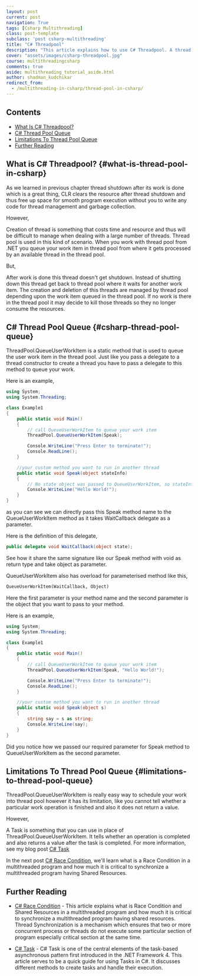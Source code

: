 ```yaml
---
layout: post
current: post
navigation: True
tags: [Csharp Multithreading]
class: post-template
subclass: 'post csharp-multithreading'
title: "C# Threadpool"
description: "This article explains how to use C# Threadpool. A thread pool is a collection of threads that can be used to perform several tasks in the background. This leaves the primary thread free to perform other tasks asynchronously."
cover: "assets/images/csharp-threadpool.jpg"
course: multithreadingcsharp
comments: true
aside: multithreading_tutorial_aside.html
author: shadman_kudchikar
redirect_from:
  - /multithreading-in-csharp/thread-pool-in-csharp/
---
```



## Contents

* [What Is C# Threadpool?](#what-is-thread-pool-in-csharp)
* [C# Thread Pool Queue](#csharp-thread-pool-queue)
* [Limitations To Thread Pool Queue](#limitations-to-thread-pool-queue)
* [Further Reading](#further-reading)

## What is C# Threadpool? {#what-is-thread-pool-in-csharp}

As we learned in previous chapter thread shutdown after its work is done which is a great thing, CLR clears the resource after thread shutdown and thus free up space for smooth program execution without you to write any code for thread management and garbage collection.

However,

Creation of thread is something that costs time and resource and thus will be difficult to manage when dealing with a large number of threads. Thread pool is used in this kind of scenario. When you work with thread pool from .NET you queue your work item in thread pool from where it gets processed by an available thread in the thread pool.

But,

After work is done this thread doesn't get shutdown. Instead of shutting down this thread get back to thread pool where it waits for another work item. The creation and deletion of this threads are managed by thread pool depending upon the work item queued in the thread pool. If no work is there in the thread pool it may decide to kill those threads so they no longer consume the resources.

## C# Thread Pool Queue {#csharp-thread-pool-queue}

ThreadPool.QueueUserWorkItem is a static method that is used to queue the user work item in the thread pool. Just like you pass a delegate to a thread constructor to create a thread you have to pass a delegate to this method to queue your work.

Here is an example,

```csharp
using System;
using System.Threading;

class Example1
{
    public static void Main()
    {
        // call QueueUserWorkItem to queue your work item
        ThreadPool.QueueUserWorkItem(Speak);

        Console.WriteLine("Press Enter to terminate!");
        Console.ReadLine();
    }

    //your custom method you want to run in another thread
    public static void Speak(object stateInfo)
    {
        // No state object was passed to QueueUserWorkItem, so stateInfo is null.
        Console.WriteLine("Hello World!");
    }
}
```

as you can see we can directly pass this Speak method name to the QueueUserWorkItem method as it takes WaitCallback delegate as a parameter.

Here is the definition of this delegate,

```cs
public delegate void WaitCallback(object state);
```

See how it share the same signature like our Speak method with void as return type and take object as parameter.

QueueUserWorkItem also has overload for parameterised method like this,

```txt
QueueUserWorkItem(WaitCallback, Object)
```

Here the first parameter is your method name and the second parameter is the object that you want to pass to your method.

Here is an example,

```csharp
using System;
using System.Threading;

class Example1
{
    public static void Main()
    {
        // call QueueUserWorkItem to queue your work item
        ThreadPool.QueueUserWorkItem(Speak, "Hello World!");

        Console.WriteLine("Press Enter to terminate!");
        Console.ReadLine();
    }

    //your custom method you want to run in another thread
    public static void Speak(object s)
    {
        string say = s as string;
        Console.WriteLine(say);
    }
}
```

Did you notice how we passed our required parameter for Speak method to QueueUserWorkItem as the second parameter.

## Limitations To Thread Pool Queue {#limitations-to-thread-pool-queue}

ThreadPool.QueueUserWorkItem is really easy way to schedule your work into thread pool however it has its limitation, like you cannot tell whether a particular work operation is finished and also it does not return a value.

However,

A Task is something that you can use in place of ThreadPool.QueueUserWorkItem. It tells whether an operation is completed and also returns a value after the task is completed. For more information, see my blog post [C# Task](/csharp-task/)

In the next post [C# Race Condition](/thread-synchronization-in-csharp/thread-synchronization-and-race-condition/), we'll learn what is a Race Condition in a multithreaded program and how much it is critical to synchronize a multithreaded program having Shared Resources.

## Further Reading

- [C# Race Condition](/thread-synchronization-in-csharp/thread-synchronization-and-race-condition/) - This article explains what is Race Condition and Shared Resources in a multithreaded program and how much it is critical to synchronize a multithreaded program having shared resources. Thread Synchronization is a mechanism which ensures that two or more concurrent process or threads do not execute some particular section of program especially critical section at the same time.

- [C# Task](/csharp-task/) - C# Task is one of the central elements of the task-based asynchronous pattern first introduced in the .NET Framework 4. This article serves to be a quick guide for using Tasks in C#. It discusses different methods to create tasks and handle their execution.